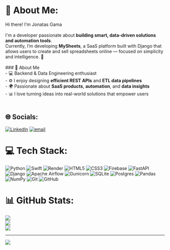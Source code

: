 # 💫 About Me:
Hi there! I'm Jonatas Gama<br><br>I'm a developer passionate about **building smart, data-driven solutions and automation tools**.  <br>Currently, I’m developing **MySheets**, a SaaS platform built with Django that allows users to create and sell spreadsheets online — focused on simplicity and intelligence. 🚀<br><br>### 🧠 About Me<br>- 💻 Backend & Data Engineering enthusiast  <br>- ⚙️ I enjoy designing **efficient REST APIs** and **ETL data pipelines**  <br>- 🌍 Passionate about **SaaS products**, **automation**, and **data insights**  <br>- 📊 I love turning ideas into real-world solutions that empower users  <br><br>


## 🌐 Socials:
[![LinkedIn](https://img.shields.io/badge/LinkedIn-%230077B5.svg?logo=linkedin&logoColor=white)](https://linkedin.com/in/jonatas-gama) [![email](https://img.shields.io/badge/Email-D14836?logo=gmail&logoColor=white)](mailto:jonatassoaresdagama@gmail.com) 

# 💻 Tech Stack:
![Python](https://img.shields.io/badge/python-3670A0?style=for-the-badge&logo=python&logoColor=ffdd54) ![Swift](https://img.shields.io/badge/swift-F54A2A?style=for-the-badge&logo=swift&logoColor=white) ![Render](https://img.shields.io/badge/Render-%46E3B7.svg?style=for-the-badge&logo=render&logoColor=white) ![HTML5](https://img.shields.io/badge/html5-%23E34F26.svg?style=for-the-badge&logo=html5&logoColor=white) ![CSS3](https://img.shields.io/badge/css3-%231572B6.svg?style=for-the-badge&logo=css3&logoColor=white) ![Firebase](https://img.shields.io/badge/firebase-%23039BE5.svg?style=for-the-badge&logo=firebase) ![FastAPI](https://img.shields.io/badge/FastAPI-005571?style=for-the-badge&logo=fastapi) ![Django](https://img.shields.io/badge/django-%23092E20.svg?style=for-the-badge&logo=django&logoColor=white) ![Apache Airflow](https://img.shields.io/badge/Apache%20Airflow-017CEE?style=for-the-badge&logo=Apache%20Airflow&logoColor=white) ![Gunicorn](https://img.shields.io/badge/gunicorn-%298729.svg?style=for-the-badge&logo=gunicorn&logoColor=white) ![SQLite](https://img.shields.io/badge/sqlite-%2307405e.svg?style=for-the-badge&logo=sqlite&logoColor=white) ![Postgres](https://img.shields.io/badge/postgres-%23316192.svg?style=for-the-badge&logo=postgresql&logoColor=white) ![Pandas](https://img.shields.io/badge/pandas-%23150458.svg?style=for-the-badge&logo=pandas&logoColor=white) ![NumPy](https://img.shields.io/badge/numpy-%23013243.svg?style=for-the-badge&logo=numpy&logoColor=white) ![Git](https://img.shields.io/badge/git-%23F05033.svg?style=for-the-badge&logo=git&logoColor=white) ![GitHub](https://img.shields.io/badge/github-%23121011.svg?style=for-the-badge&logo=github&logoColor=white)
# 📊 GitHub Stats:
![](https://github-readme-stats.vercel.app/api?username=jonatas-Soares-Gama&theme=radical&hide_border=false&include_all_commits=true&count_private=false)<br/>
![](https://nirzak-streak-stats.vercel.app/?user=jonatas-Soares-Gama&theme=radical&hide_border=false)<br/>
![](https://github-readme-stats.vercel.app/api/top-langs/?username=jonatas-Soares-Gama&theme=radical&hide_border=false&include_all_commits=true&count_private=false&layout=compact)

---
[![](https://visitcount.itsvg.in/api?id=jonatas-Soares-Gama&icon=0&color=0)](https://visitcount.itsvg.in)

<!-- Proudly created with GPRM ( https://gprm.itsvg.in ) -->
